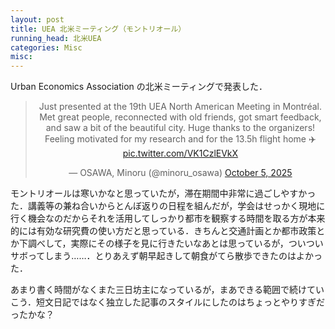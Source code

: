 ```yaml
---
layout: post
title: UEA 北米ミーティング（モントリオール）
running_head: 北米UEA
categories: Misc
misc: 
---
```


Urban Economics Association の北米ミーティングで発表した．
<center><blockquote class="twitter-tweet" data-lang="en"><p lang="en" dir="ltr">Just presented at the 19th UEA North American Meeting in Montréal. Met great people, reconnected with old friends, got smart feedback, and saw a bit of the beautiful city. Huge thanks to the organizers! Feeling motivated for my research and for the 13.5h flight home ✈️ <a href="https://t.co/VK1CzlEVkX">pic.twitter.com/VK1CzlEVkX</a></p>&mdash; OSAWA, Minoru (@minoru_osawa) <a href="https://twitter.com/minoru_osawa/status/1974752813545906465?ref_src=twsrc%5Etfw">October 5, 2025</a></blockquote> <script async src="https://platform.twitter.com/widgets.js" charset="utf-8"></script></center>

モントリオールは寒いかなと思っていたが，滞在期間中非常に過ごしやすかった．講義等の兼ね合いからとんぼ返りの日程を組んだが，学会はせっかく現地に行く機会なのだからそれを活用してしっかり都市を観察する時間を取る方が本来的には有効な研究費の使い方だと思っている．きちんと交通計画とか都市政策とか下調べして，実際にその様子を見に行きたいなあとは思っているが，ついついサボってしまう……．とりあえず朝早起きして朝食がてら散歩できたのはよかった．

あまり書く時間がなくまた三日坊主になっているが，まあできる範囲で続けていこう．短文日記ではなく独立した記事のスタイルにしたのはちょっとやりすぎだったかな？
